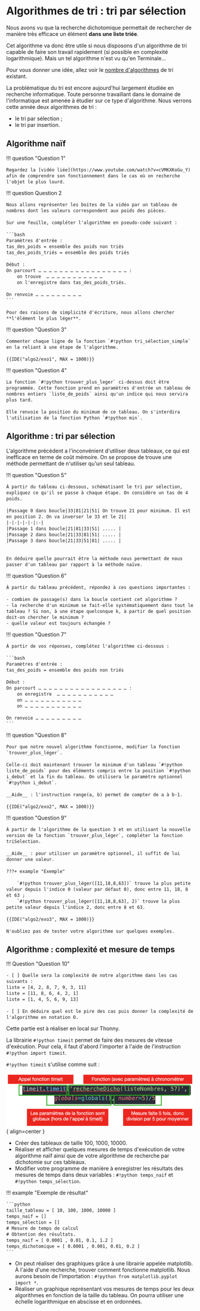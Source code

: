 # Algorithmes de tri : tri par sélection

Nous avons vu que la recherche dichotomique permettait de rechercher de manière très efficace un élément **dans une liste triée**.

Cet algorithme va donc être utile si nous disposons d'un algorithme de tri capable de faire son travail rapidement (si possible en complexité logarithmique). Mais un tel algorithme n'est vu qu'en Terminale... 

Pour vous donner une idée, allez voir le [nombre d'algorithmes](https://fr.wikipedia.org/wiki/Algorithme_de_tri) de tri existant.

La problématique du tri est encore aujourd'hui largement étudiée en recherche informatique. Toute personne travaillant dans le domaine de l'informatique est amenée à étudier sur ce type d'algorithme. Nous verrons cette année deux algorithmes de tri :

- le tri par sélection ;
- le tri par insertion.

## Algorithme naïf

!!! question "Question 1"

    Regardez la [vidéo liée](https://www.youtube.com/watch?v=cVMKXKoGu_Y) afin de comprendre son fonctionnement dans le cas où on recherche l'objet le plus lourd.
    

!!! question Question 2

    Nous allons représenter les boites de la vidéo par un tableau de nombres dont les valeurs correspondent aux poids des pièces.

    Sur une feuille, compléter l'algorithme en pseudo-code suivant :
    
    ```bash
    Paramètres d'entrée : 
    tas_des_poids = ensemble des poids non triés
    tas_des_poids_triés = ensemble des poids triés

    Début :
    On parcourt … … … … … … … … … … … … … … … … … :
        on trouve  … … … … … … … … … … …     
        on l'enregistre dans tas_des_poids_triés.

    On renvoie … … … … … … … … …
    ```

    Pour des raisons de simplicité d'écriture, nous allons chercher **l'élément le plus léger**. 
    
!!! question "Question 3"

    Commenter chaque ligne de la fonction `#!python tri_sélection_simple` en la reliant à une étape de l'algorithme.

    {{IDE("algo2/exo1", MAX = 1000)}}

!!! question "Question 4"

    La fonction `#!python trouver_plus_leger` ci-dessus doit être programmée. Cette fonction prend en paramètres d'entrée un tableau de nombres entiers `liste_de_poids` ainsi qu'un indice qui nous servira plus tard.
    
    Elle renvoie la position du minimum de ce tableau. On s'interdira l'utilisation de la fonction Python `#!python min`.


## Algorithme : tri par sélection

L'algorithme précédent a l'inconvénient d'utiliser deux tableaux, ce qui est inefficace en terme de coût mémoire. On se propose de trouve une méthode permettant de n'utiliser qu'un seul tableau.

!!! question "Question 5"

    À partir du tableau ci-dessous, schématisant le tri par sélection, expliquez ce qu'il se passe à chaque étape. On considère un tas de 4 poids. 
    
    |Passage 0 dans boucle|33|81|21|51| On trouve 21 pour minimum. Il est en position 2. On va inverser le 33 et le 21|
    |-|-|-|-|-|:-|
    |Passage 1 dans boucle|21|81|33|51| ..... |
    |Passage 2 dans boucle|21|33|81|51| ..... |
    |Passage 3 dans boucle|21|33|51|81| ..... |


    En déduire quelle pourrait être la méthode nous permettant de nous passer d'un tableau par rapport à la méthode naïve.

!!! question "Question 6"

    À partir du tableau précédent, répondez à ces questions importantes :

    - combien de passage(s) dans la boucle contient cet algorithme ?
    - la recherche d'un minimum se fait-elle systématiquement dans tout le tableau ? Si non, à une étape quelconque k, à partir de quel position doit-on chercher le minimum ?
    - quelle valeur est toujours échangée ?

!!! question "Question 7"
    
    À partir de vos réponses, complétez l'algorithme ci-dessous : 

    ```bash
    Paramètres d'entrée : 
    tas_des_poids = ensemble des poids non triés

    Début :
    On parcourt … … … … … … … … … … … … … … … … … :
        on enregistre  … … … … … … … … … … …     
        on … … … … … … … … … … …  
        on … … … … … … … … … … …  

    On renvoie … … … … … … … … …
    ```

!!! question "Question 8"
    
    Pour que notre nouvel algorithme fonctionne, modifier la fonction `trouver_plus_léger`. 

    Celle-ci doit maintenant trouver le minimum d'un tableau `#!python liste_de_poids` pour des éléments compris entre la position `#!python i_debut` et la fin du tableau. On utilisera le paramètre optionnel `#!python i_debut`.

    __Aide__ : l'instruction range(a, b) permet de compter de a à b-1.

    {{IDE("algo2/exo2", MAX = 1000)}}

!!! question "Question 9"

    À partir de l'algorithme de la question 3 et en utilisant la nouvelle version de la fonction `trouver_plus_léger`, compléter la fonction triSelection. 

    __Aide__ : pour utiliser un paramètre optionnel, il suffit de lui donner une valeur.

    ???+ example "Exemple"  

        `#!python trouver_plus_léger([11,18,8,63])` trouve la plus petite valeur depuis l'indice 0 (valeur par défaut 0), donc entre 11, 18, 8 et 63 ;
        `#!python trouver_plus_léger([11,18,8,63], 2)` trouve la plus petite valeur depuis l'indice 2, donc entre 8 et 63.

    {{IDE("algo2/exo3", MAX = 1000)}}

    N'oubliez pas de tester votre algorithme sur quelques exemples.


## Algorithme : complexité et mesure de temps

!!! Question "Question 10"

    - [ ] Quelle sera la complexité de notre algorithme dans les cas suivants : 
    liste = [4, 2, 8, 7, 9, 3, 11] 
    liste = [11, 8, 6, 4, 2, 1]
    liste = [1, 4, 5, 6, 9, 13]

    - [ ] En déduire quel est le pire des cas puis donner la complexité de l'algorithme en notation O.


Cette partie est à réaliser en local sur Thonny. 

La librairie `#!python timeit` permet de faire des mesures de vitesse d'exécution. Pour cela, il faut d'abord l'importer à l'aide de l'instruction `#!python import timeit`.

`#!python timeit` s'utilise comme suit : 

![timeit](docs/../scripts/algo1/timeit.png){ align=center }

- Créer des tableaux de taille 100, 1000, 10000.
- Réaliser et afficher quelques mesures de temps d'exécution de votre algorithme naïf ainsi que de votre algorithme de recherche par dichotomie sur ces tableaux.
- Modifier votre programme de manière à enregistrer les résultats des mesures de temps dans deux variables : `#!python temps_naif` et `#!python temps_sélection`.

!!! example "Exemple de résultat"

    ```python
    taille_tableau = [ 10, 100, 1000, 10000 ]
    temps_naif = []
    temps_sélection = []
    # Mesure de temps de calcul 
    # Obtention des résultats.
    temps_naif = [ 0.0001 , 0.01, 0.1, 1.2 ]
    temps_dichotomique = [ 0.0001 , 0.001, 0.01, 0.2 ]
    ```

- On peut réaliser des graphiques grâce à une librairie appelée matplotlib. À l'aide d'une recherche, trouver comment fonctionne matplotlib. Nous aurons besoin de l'importation : `#!python from matplotlib.pyplot import *`. 
- Réaliser un graphique représentant vos mesures de temps pour les deux algorithmes en fonction de la taille du tableau. On pourra utiliser une échelle logarithmique en abscisse et en ordonnées.